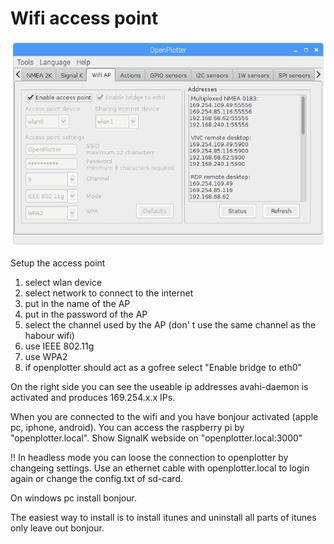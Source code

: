 # Wifi access point

![](/assets/screenshot.69.jpg)

Setup the access point

1. select wlan device
2. select network to connect to the internet
3. put in the name of the AP
4. put in the password of the AP
5. select the channel used by the AP \(don' t use the same channel as the habour wifi\)
6. use IEEE 802.11g
7. use WPA2
8. if openplotter should act as a gofree select "Enable bridge to eth0"

On the right side you can see the useable ip addresses
avahi-daemon is activated and produces 169.254.x.x IPs.

When you are connected to the wifi and you have bonjour activated \(apple pc, iphone, android\). You can access the raspberry pi by "openplotter.local". Show SignalK webside on "openplotter.local:3000"

!! In headless mode you can loose the connection to openplotter by changeing settings. Use an ethernet cable with openplotter.local to login again or change the config.txt of sd-card.

On windows pc install bonjour.

The easiest way to install is to install itunes and uninstall all parts of itunes only leave out bonjour.

